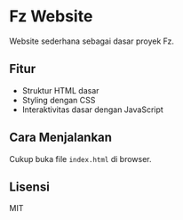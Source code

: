 # Fz Website

Website sederhana sebagai dasar proyek Fz.

## Fitur
- Struktur HTML dasar
- Styling dengan CSS
- Interaktivitas dasar dengan JavaScript

## Cara Menjalankan
Cukup buka file `index.html` di browser.

## Lisensi
MIT
